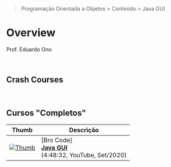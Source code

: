 > Programação Orientada a Objetos > Conteúdo > Java GUI

# Overview

Prof. Eduardo Ono

<br>

## Crash Courses

<br>

## Cursos "Completos"

| Thumb | Descrição |
| :-: | --- |
| [![Thumb](https://img.youtube.com/vi/Kmgo00avvEw/default.jpg)](https://www.youtube.com/watch?v=Kmgo00avvEw "Java GUI") | [Bro Code] <br> [__Java GUI__](https://www.youtube.com/watch?v=Kmgo00avvEw) <br> (4:48:32, YouTube, Set/2020)

<br>
